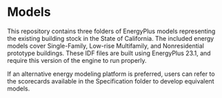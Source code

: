 # Models

This repository contains three folders of EnergyPlus models representing the existing building stock in the State of California. The included energy models cover Single-Family, Low-rise Multifamily, and Nonresidential prototype buildings. These IDF files are built using EnergyPlus 23.1, and require this version of the engine to run properly.

If an alternative energy modeling platform is preferred, users can refer to the scorecards available in the Specification folder to develop equivalent models.